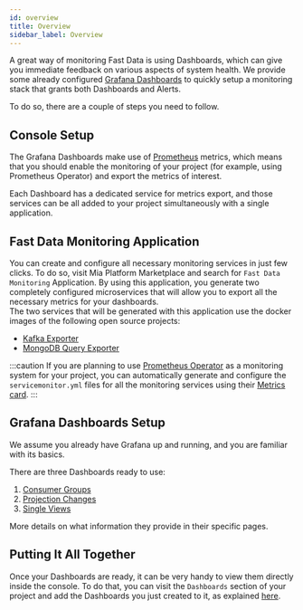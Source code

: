 ```yaml
---
id: overview
title: Overview
sidebar_label: Overview
---
```


A great way of monitoring Fast Data is using Dashboards, which can give you immediate feedback on various aspects of system health. We provide some already configured [Grafana Dashboards](https://grafana.com/grafana/dashboards) to quickly setup a monitoring stack that grants both Dashboards and Alerts.

To  do so, there are a couple of steps you need to follow.

## Console Setup

The Grafana Dashboards make use of [Prometheus](https://prometheus.io/) metrics, which means that you should enable the monitoring of your project (for example, using Prometheus Operator) and export the metrics of interest.  

Each Dashboard has a dedicated service for metrics export, and those services can be all added to your project simultaneously with a single application.

## Fast Data Monitoring Application

You can create and configure all necessary monitoring services in just few clicks. To do so, visit Mia Platform Marketplace and search for `Fast Data Monitoring` Application. By using this application, you generate two completely configured microservices  that will allow you to export all the necessary metrics for your dashboards.  
The two services that will be generated with this application use the docker images of the following open source projects:

* [Kafka Exporter](https://github.com/danielqsj/kafka_exporter)
* [MongoDB Query Exporter](https://github.com/raffis/mongodb-query-exporter)

:::caution
If you are planning to use [Prometheus Operator](https://github.com/prometheus-operator/prometheus-operator) as a monitoring system for your project, you can automatically generate and configure the `servicemonitor.yml` files for all the monitoring services using their [Metrics card](../../development_suite/api-console/api-design/microservice-monitoring.md).
:::

## Grafana Dashboards Setup

We assume you already have Grafana up and running, and you are familiar with its basics.

There are three Dashboards ready to use:

1. [Consumer Groups](./dashboards/consumer_groups.md)
2. [Projection Changes](./dashboards/projection_changes.md)
3. [Single Views](./dashboards/single_views.md)

More details on what information they provide in their specific pages.

## Putting It All Together

Once your Dashboards are ready, it can be very handy to view them directly inside the console. To do that, you can visit the `Dashboards` section of your project and add the Dashboards you just created to it, as explained [here](../../development_suite/monitoring/dashboard.md#add-a-dashboard).
